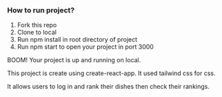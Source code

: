 ### How to run project?
1. Fork this repo
2. Clone to local
3. Run npm install in root directory of project
4. Run npm start to open your project in port 3000

BOOM! Your project is up and running on local.

This project is create using create-react-app.
It used tailwind css for css.

It allows users to log in and rank their dishes then check their rankings.
